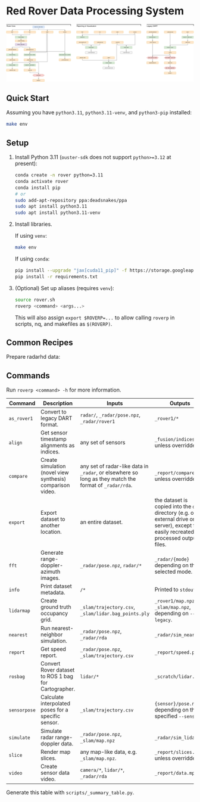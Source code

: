 # Red Rover Data Processing System

![Data processing pipeline](/docs/processing.svg)

## Quick Start

Assuming you have `python3.11`, `python3.11-venv`, and `python3-pip` installed:
```sh
make env
```


## Setup

1. Install Python 3.11 (`ouster-sdk` does not support `python>=3.12` at present):
    ```sh
    conda create -n rover python=3.11
    conda activate rover
    conda install pip
    # or
    sudo add-apt-repository ppa:deadsnakes/ppa
    sudo apt install python3.11
    sudo apt install python3.11-venv
    ```

2. Install libraries.

    If using `venv`:
    ```sh
    make env
    ```

    If using `conda`:
    ```sh
    pip install --upgrade "jax[cuda11_pip]" -f https://storage.googleapis.com/jax-releases/jax_cuda_releases.html
    pip install -r requirements.txt
    ```

3. (Optional) Set up aliases (requires `venv`):
    ```sh
    source rover.sh
    roverp <command> <args...>
    ```
    This will also assign `export $ROVERP=...` to allow calling `roverp` in scripts, nq, and makefiles as `$(ROVERP)`.


## Common Recipes

Prepare radarhd data:


## Commands

Run `roverp <command> -h` for more information.

| Command | Description | Inputs | Outputs |
| ------- | ----------- | ------ | ------- |
| `as_rover1` | Convert to legacy DART format. | `radar/`, `_radar/pose.npz`, `_radar/rover1`  | `_rover1/*`  |
| `align` | Get sensor timestamp alignments as indices. | any set of sensors  | `_fusion/indices.npz` unless overridden.  |
| `compare` | Create simulation (novel view synthesis) comparison video. | any set of radar-like data in `_radar`, or elsewhere so long as they match the format of `_radar/rda`.  | `_report/compare.mp4` unless overridden.  |
| `export` | Export dataset to another location. | an entire dataset.  | the dataset is copied into the `dst` directory (e.g. on an external drive or file server), except for easily recreated processed output files.  |
| `fft` | Generate range-doppler-azimuth images. | `_radar/pose.npz`, `radar/*`  | `_radar/{mode}` depending on the selected mode.  |
| `info` | Print dataset metadata. | `/*`  | Printed to `stdout`.  |
| `lidarmap` | Create ground truth occupancy grid. | `_slam/trajectory.csv`, `_slam/lidar.bag_points.ply`  | `_rover1/map.npz` or `_slam/map.npz`, depending on `--legacy`.  |
| `nearest` | Run nearest-neighbor simulation. | `_radar/pose.npz`, `_radar/rda`  | `_radar/sim_nearest`  |
| `report` | Get speed report. | `_radar/pose.npz`, `_slam/trajectory.csv`  | `_report/speed.pdf`  |
| `rosbag` | Convert Rover dataset to ROS 1 bag for Cartographer. | `lidar/*`  | `_scratch/lidar.bag`  |
| `sensorpose` | Calculate interpolated poses for a specific sensor. | `_slam/trajectory.csv`  | `{sensor}/pose.npz` depending on the specified `--sensor`.  |
| `simulate` | Simulate radar range-doppler data. | `_radar/pose.npz`, `_slam/map.npz`  | `_radar/sim_lidar`  |
| `slice` | Render map slices. | any map-like data, e.g. `_slam/map.npz`.  | `_report/slices.mp4` unless overridden.  |
| `video` | Create sensor data video. | `camera/*`, `lidar/*`, `_radar/rda`  | `_report/data.mp4`  |

Generate this table with `scripts/_summary_table.py`.
